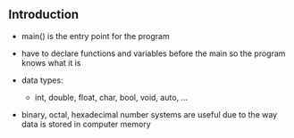 ## Introduction


- main() is the entry point for the program
- have to declare functions and variables before the main so the program knows what it is

- data types:
    - int, double, float, char, bool, void, auto, ...

- binary, octal, hexadecimal number systems are useful due to the way data is stored in computer memory